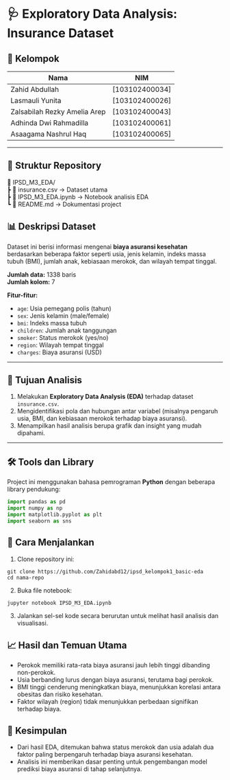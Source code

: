 # 🩺 Exploratory Data Analysis: Insurance Dataset

## 👥 Kelompok
| Nama | NIM |
|------|-----|
| Zahid Abdullah | [103102400034] |
| Lasmauli Yunita | [103102400026] |
| Zalsabilah Rezky Amelia Arep | [103102400043] |
| Adhinda Dwi Rahmadilla | [103102400061] |
| Asaagama Nashrul Haq | [103102400065] |

---

## 📂 Struktur Repository
📁 IPSD_M3_EDA/<br>
┣ 📜 insurance.csv → Dataset utama <br>
┣ 📘 IPSD_M3_EDA.ipynb → Notebook analisis EDA <br>
┗ 📄 README.md → Dokumentasi project 

## 📊 Deskripsi Dataset
Dataset ini berisi informasi mengenai **biaya asuransi kesehatan** berdasarkan beberapa faktor seperti usia, jenis kelamin, indeks massa tubuh (BMI), jumlah anak, kebiasaan merokok, dan wilayah tempat tinggal.

**Jumlah data:** 1338 baris  
**Jumlah kolom:** 7  

**Fitur-fitur:**
- `age`: Usia pemegang polis (tahun)
- `sex`: Jenis kelamin (male/female)
- `bmi`: Indeks massa tubuh
- `children`: Jumlah anak tanggungan
- `smoker`: Status merokok (yes/no)
- `region`: Wilayah tempat tinggal
- `charges`: Biaya asuransi (USD)

---

## 🎯 Tujuan Analisis
1. Melakukan **Exploratory Data Analysis (EDA)** terhadap dataset `insurance.csv`.  
2. Mengidentifikasi pola dan hubungan antar variabel (misalnya pengaruh usia, BMI, dan kebiasaan merokok terhadap biaya asuransi).  
3. Menampilkan hasil analisis berupa grafik dan insight yang mudah dipahami.

---

## 🛠️ Tools dan Library
Project ini menggunakan bahasa pemrograman **Python** dengan beberapa library pendukung:

```python
import pandas as pd
import numpy as np
import matplotlib.pyplot as plt
import seaborn as sns
```
## 🚀 Cara Menjalankan
1. Clone repository ini:
```
git clone https://github.com/Zahidabd12/ipsd_kelompok1_basic-eda
cd nama-repo
```
2. Buka file notebook:
```
jupyter notebook IPSD_M3_EDA.ipynb
```
3. Jalankan sel-sel kode secara berurutan untuk melihat hasil analisis dan visualisasi.

## 📈 Hasil dan Temuan Utama
- Perokok memiliki rata-rata biaya asuransi jauh lebih tinggi dibanding non-perokok.
- Usia berbanding lurus dengan biaya asuransi, terutama bagi perokok.
- BMI tinggi cenderung meningkatkan biaya, menunjukkan korelasi antara obesitas dan risiko kesehatan.
- Faktor wilayah (region) tidak menunjukkan perbedaan signifikan terhadap biaya.

## 🧾 Kesimpulan
- Dari hasil EDA, ditemukan bahwa status merokok dan usia adalah dua faktor paling berpengaruh terhadap biaya asuransi kesehatan.
- Analisis ini memberikan dasar penting untuk pengembangan model prediksi biaya asuransi di tahap selanjutnya.
